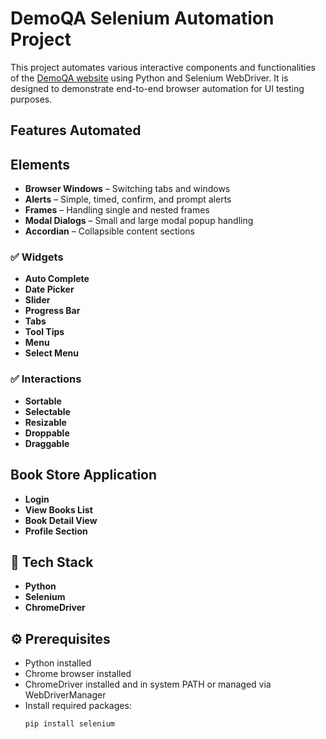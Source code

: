 # DemoQA Selenium Automation Project

This project automates various interactive components and functionalities of the [DemoQA website](https://demoqa.com) using Python and Selenium WebDriver. 
It is designed to demonstrate end-to-end browser automation for UI testing purposes.

## Features Automated

## Elements
- **Browser Windows** – Switching tabs and windows
- **Alerts** – Simple, timed, confirm, and prompt alerts
- **Frames** – Handling single and nested frames
- **Modal Dialogs** – Small and large modal popup handling
- **Accordian** – Collapsible content sections

### ✅ Widgets
- **Auto Complete**
- **Date Picker**
- **Slider**
- **Progress Bar**
- **Tabs**
- **Tool Tips**
- **Menu**
- **Select Menu**

### ✅ Interactions
- **Sortable**
- **Selectable**
- **Resizable**
- **Droppable**
- **Draggable**

## Book Store Application
- **Login**
- **View Books List**
- **Book Detail View**
- **Profile Section**

## 🧰 Tech Stack
- **Python**
- **Selenium**
- **ChromeDriver**

## ⚙️ Prerequisites
- Python installed
- Chrome browser installed
- ChromeDriver installed and in system PATH or managed via WebDriverManager
- Install required packages:
  ```bash
  pip install selenium
